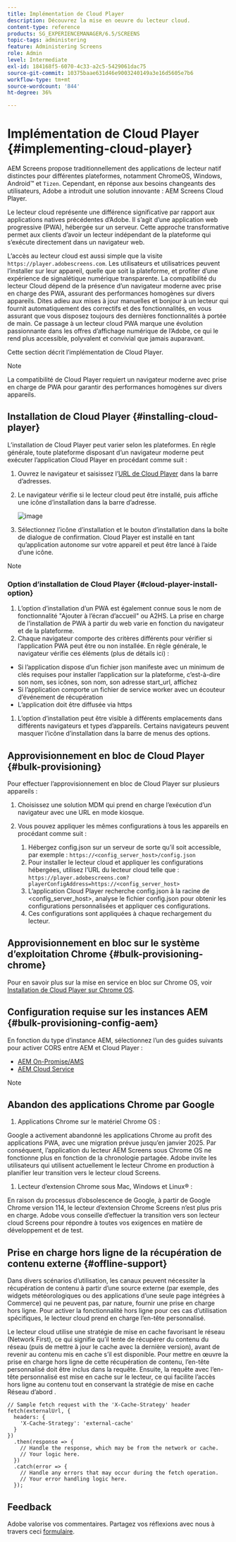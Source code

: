 ```yaml
---
title: Implémentation de Cloud Player
description: Découvrez la mise en oeuvre du lecteur cloud.
content-type: reference
products: SG_EXPERIENCEMANAGER/6.5/SCREENS
topic-tags: administering
feature: Administering Screens
role: Admin
level: Intermediate
exl-id: 184168f5-6070-4c33-a2c5-5429061dac75
source-git-commit: 10375baae631d46e9003240149a3e16d5605e7b6
workflow-type: tm+mt
source-wordcount: '844'
ht-degree: 36%

---
```


# Implémentation de Cloud Player  {#implementing-cloud-player}

AEM Screens propose traditionnellement des applications de lecteur natif distinctes pour différentes plateformes, notamment ChromeOS, Windows, Android™ et `Tizen`. Cependant, en réponse aux besoins changeants des utilisateurs, Adobe a introduit une solution innovante : AEM Screens Cloud Player.

Le lecteur cloud représente une différence significative par rapport aux applications natives précédentes d’Adobe. Il s’agit d’une application web progressive (PWA), hébergée sur un serveur. Cette approche transformative permet aux clients d’avoir un lecteur indépendant de la plateforme qui s’exécute directement dans un navigateur web.

L’accès au lecteur cloud est aussi simple que la visite `https://player.adobescreens.com`. Les utilisateurs et utilisatrices peuvent l’installer sur leur appareil, quelle que soit la plateforme, et profiter d’une expérience de signalétique numérique transparente. La compatibilité du lecteur Cloud dépend de la présence d’un navigateur moderne avec prise en charge des PWA, assurant des performances homogènes sur divers appareils. Dites adieu aux mises à jour manuelles et bonjour à un lecteur qui fournit automatiquement des correctifs et des fonctionnalités, en vous assurant que vous disposez toujours des dernières fonctionnalités à portée de main. Ce passage à un lecteur cloud PWA marque une évolution passionnante dans les offres d’affichage numérique de l’Adobe, ce qui le rend plus accessible, polyvalent et convivial que jamais auparavant.

Cette section décrit l’implémentation de Cloud Player.

>[!NOTE]
>
>La compatibilité de Cloud Player requiert un navigateur moderne avec prise en charge de PWA pour garantir des performances homogènes sur divers appareils.

## Installation de Cloud Player {#installing-cloud-player}

L’installation de Cloud Player peut varier selon les plateformes. En règle générale, toute plateforme disposant d’un navigateur moderne peut exécuter l’application Cloud Player en procédant comme suit :

1. Ouvrez le navigateur et saisissez l’[URL de Cloud Player](https://player.adobescreens.com/content/dam/universal-player/firmware.html) dans la barre d’adresses.
1. Le navigateur vérifie si le lecteur cloud peut être installé, puis affiche une icône d’installation dans la barre d’adresse.

   ![image](/help/user-guide/assets/cloud-player-install.png)

1. Sélectionnez l’icône d’installation et le bouton d’installation dans la boîte de dialogue de confirmation. Cloud Player est installé en tant qu’application autonome sur votre appareil et peut être lancé à l’aide d’une icône.

>[!NOTE]
>
>### Option d’installation de Cloud Player {#cloud-player-install-option}
>
1. L’option d’installation d’un PWA est également connue sous le nom de fonctionnalité &quot;Ajouter à l’écran d’accueil&quot; ou A2HS. La prise en charge de l’installation de PWA à partir du web varie en fonction du navigateur et de la plateforme.
1. Chaque navigateur comporte des critères différents pour vérifier si l’application PWA peut être ou non installée. En règle générale, le navigateur vérifie ces éléments (plus de détails ici) :
>
* Si l’application dispose d’un fichier json manifeste avec un minimum de clés requises pour installer l’application sur la plateforme, c’est-à-dire son nom, ses icônes, son nom, son adresse start_url, affichez
* Si l’application comporte un fichier de service worker avec un écouteur d’événement de récupération
* L’application doit être diffusée via https
>
1. L’option d’installation peut être visible à différents emplacements dans différents navigateurs et types d’appareils. Certains navigateurs peuvent masquer l’icône d’installation dans la barre de menus des options.

## Approvisionnement en bloc de Cloud Player {#bulk-provisioning}

Pour effectuer l’approvisionnement en bloc de Cloud Player sur plusieurs appareils :

1. Choisissez une solution MDM qui prend en charge l’exécution d’un navigateur avec une URL en mode kiosque.
1. Vous pouvez appliquer les mêmes configurations à tous les appareils en procédant comme suit :

   1. Hébergez config.json sur un serveur de sorte qu’il soit accessible, par exemple : `https://<config_server_host>/config.json`
   1. Pour installer le lecteur cloud et appliquer les configurations hébergées, utilisez l’URL du lecteur cloud telle que : `https://player.adobescreens.com?playerConfigAddress=https://<config_server_host>`
   1. L’application Cloud Player recherche config.json à la racine de &lt;config_server_host>, analyse le fichier config.json pour obtenir les configurations personnalisées et appliquer ces configurations.
   1. Ces configurations sont appliquées à chaque rechargement du lecteur.

## Approvisionnement en bloc sur le système d’exploitation Chrome {#bulk-provisioning-chrome}

Pour en savoir plus sur la mise en service en bloc sur Chrome OS, voir [Installation de Cloud Player sur Chrome OS](https://www.adobe.com/go/aem_screens_cloud_player_en).

## Configuration requise sur les instances AEM {#bulk-provisioning-config-aem}

En fonction du type d’instance AEM, sélectionnez l’un des guides suivants pour activer CORS entre AEM et Cloud Player :
* [AEM On-Promise/AMS](https://www.adobe.com/go/aem_screens_cors_ams_en)
* [AEM Cloud Service](https://www.adobe.com/go/aem_screens_cors_aemaacs_en)

>[!NOTE]
>
## Abandon des applications Chrome par Google
>
1. Applications Chrome sur le matériel Chrome OS :
>
Google a activement abandonné les applications Chrome au profit des applications PWA, avec une migration prévue jusqu’en janvier 2025. Par conséquent, l’application du lecteur AEM Screens sous Chrome OS ne fonctionne plus en fonction de la chronologie partagée. Adobe invite les utilisateurs qui utilisent actuellement le lecteur Chrome en production à planifier leur transition vers le lecteur cloud Screens.
>
1. Lecteur d’extension Chrome sous Mac, Windows et Linux® :
>
En raison du processus d’obsolescence de Google, à partir de Google Chrome version 114, le lecteur d’extension Chrome Screens n’est plus pris en charge. Adobe vous conseille d’effectuer la transition vers son lecteur cloud Screens pour répondre à toutes vos exigences en matière de développement et de test.

## Prise en charge hors ligne de la récupération de contenu externe {#offline-support}

Dans divers scénarios d’utilisation, les canaux peuvent nécessiter la récupération de contenu à partir d’une source externe (par exemple, des widgets météorologiques ou des applications d’une seule page intégrées à Commerce) qui ne peuvent pas, par nature, fournir une prise en charge hors ligne. Pour activer la fonctionnalité hors ligne pour ces cas d’utilisation spécifiques, le lecteur cloud prend en charge l’en-tête personnalisé.

Le lecteur cloud utilise une stratégie de mise en cache favorisant le réseau (Network First), ce qui signifie qu’il tente de récupérer du contenu du réseau (puis de mettre à jour le cache avec la dernière version), avant de revenir au contenu mis en cache s’il est disponible. Pour mettre en œuvre la prise en charge hors ligne de cette récupération de contenu, l’en-tête personnalisé doit être inclus dans la requête. Ensuite, la requête avec l’en-tête personnalisé est mise en cache sur le lecteur, ce qui facilite l’accès hors ligne au contenu tout en conservant la stratégie de mise en cache Réseau d’abord .

```
// Sample fetch request with the 'X-Cache-Strategy' header
fetch(externalUrl, {
  headers: {
    'X-Cache-Strategy': 'external-cache'
  }
})
  .then(response => {
    // Handle the response, which may be from the network or cache.
    // Your logic here.
  })
  .catch(error => {
    // Handle any errors that may occur during the fetch operation.
    // Your error handling logic here.
  }); 
```

## Feedback

Adobe valorise vos commentaires. Partagez vos réflexions avec nous à travers ceci [formulaire](https://forms.office.com/pages/responsepage.aspx?id=Wht7-jR7h0OUrtLBeN7O4TFE0b_GjstOj6I1uGs9vLpURVdWWklQQTZZRTFVNEhRVlBWWldMWlJXOC4u).
